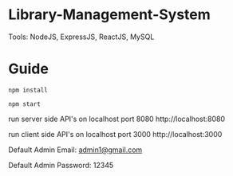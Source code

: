 # Library-Management-System

Tools: NodeJS, ExpressJS, ReactJS, MySQL

# Guide
<pre><code>npm install</code></pre>
<pre><code>npm start</code></pre>
run server side API's on localhost port 8080
http://localhost:8080

run client side API's on localhost port 3000
http://localhost:3000

Default Admin Email: admin1@gmail.com

Default Admin Password: 12345
